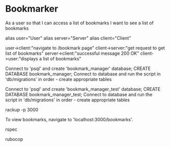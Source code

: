 # Bookmarker

As a user so that I can access a list of bookmarks
I want to see a list of bookmarks 

alias user="User"
alias server="Server"
alias client="Client"

user->client:"navigate to /bookmark page"
client->server:"get request to get list of bookmarks"
server->client:"successful message 200 OK"
client->user:"displays a list of bookmarks"

<!-- To set up the database -->
Connect to 'psql' and create 'bookmark_manager' database;
CREATE DATABASE bookmark_manager;
Connect to database and run the script in 'db/migrations' in order - create appropriate tables

Connect to 'psql' and create 'bookmark_manager_test' database;
CREATE DATABASE bookmark_manager_test;
Connect to database and run the script in 'db/migrations' in order - create appropriate tables

<!-- To run the Bookmark Manager app -->

rackup -p 3000

To view bookmarks, navigate to 'localhost:3000/bookmarks'.

<!-- To run tests -->

rspec

<!-- To run linting -->

rubocop